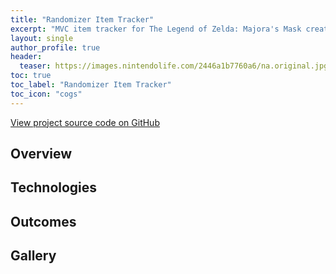 ```yaml
---
title: "Randomizer Item Tracker"
excerpt: "MVC item tracker for The Legend of Zelda: Majora's Mask created using Java."
layout: single
author_profile: true
header:
  teaser: https://images.nintendolife.com/2446a1b7760a6/na.original.jpg
toc: true
toc_label: "Randomizer Item Tracker"
toc_icon: "cogs"
---
```


[View project source code on GitHub](https://github.com/griesenj/ZeldaTracker)

## Overview

## Technologies

## Outcomes

## Gallery
